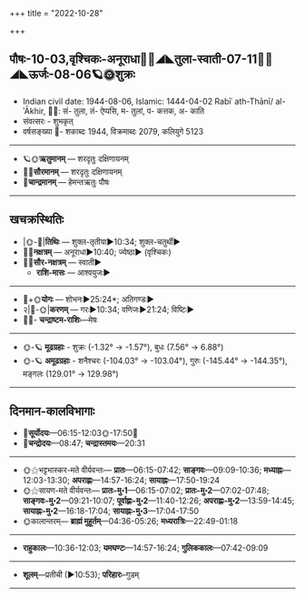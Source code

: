 +++
title = "2022-10-28"

+++
## पौषः-10-03,वृश्चिकः-अनूराधा🌛🌌◢◣तुला-स्वाती-07-11🌌🌞◢◣ऊर्जः-08-06🪐🌞शुक्रः
- Indian civil date: 1944-08-06, Islamic: 1444-04-02 Rabīʿ ath-Thānī/ al-ʾĀkhir, 🌌🌞: सं- तुला, तं- ऐप्पसि, म- तुलां, प- कत्तक, अ- काति
- संवत्सरः - शुभकृत्
- वर्षसङ्ख्या 🌛- शकाब्दः 1944, विक्रमाब्दः 2079, कलियुगे 5123
___________________
- 🪐🌞**ऋतुमानम्** — शरदृतुः दक्षिणायनम्
- 🌌🌞**सौरमानम्** — शरदृतुः दक्षिणायनम्
- 🌛**चान्द्रमानम्** — हेमन्तऋतुः पौषः
___________________


## खचक्रस्थितिः
- |🌞-🌛|**तिथिः** — शुक्ल-तृतीया►10:34; शुक्ल-चतुर्थी►  
- 🌌🌛**नक्षत्रम्** — अनूराधा►10:40; ज्येष्ठा► (वृश्चिकः)  
- 🌌🌞**सौर-नक्षत्रम्** — स्वाती►  
  - **राशि-मासः** — आश्वयुजः► 
___________________
- 🌛+🌞**योगः** — शोभनः►25:24*; अतिगण्डः►  
- २|🌛-🌞|**करणम्** — गरः►10:34; वणिजः►21:24; विष्टिः►  
- 🌌🌛- **चन्द्राष्टम-राशिः**—मेषः  
___________________
- 🌞-🪐 **मूढग्रहाः** - शुक्रः (-1.32° → -1.57°), बुधः (7.56° → 6.88°)
- 🌞-🪐 **अमूढग्रहाः** - शनैश्चरः (-104.03° → -103.04°), गुरुः (-145.44° → -144.35°), मङ्गलः (129.01° → 129.98°)
___________________


## दिनमान-कालविभागाः
- 🌅**सूर्योदयः**—06:15-12:03🌞️-17:50🌇  
- 🌛**चन्द्रोदयः**—08:47; **चन्द्रास्तमयः**—20:31  
___________________
- 🌞⚝भट्टभास्कर-मते वीर्यवन्तः— **प्रातः**—06:15-07:42; **साङ्गवः**—09:09-10:36; **मध्याह्नः**—12:03-13:30; **अपराह्णः**—14:57-16:24; **सायाह्नः**—17:50-19:24  
- 🌞⚝सायण-मते वीर्यवन्तः— **प्रातः-मु॰1**—06:15-07:02; **प्रातः-मु॰2**—07:02-07:48; **साङ्गवः-मु॰2**—09:21-10:07; **पूर्वाह्णः-मु॰2**—11:40-12:26; **अपराह्णः-मु॰2**—13:59-14:45; **सायाह्नः-मु॰2**—16:18-17:04; **सायाह्नः-मु॰3**—17:04-17:50  
- 🌞कालान्तरम्— **ब्राह्मं मुहूर्तम्**—04:36-05:26; **मध्यरात्रिः**—22:49-01:18  
___________________
- **राहुकालः**—10:36-12:03; **यमघण्टः**—14:57-16:24; **गुलिककालः**—07:42-09:09  
___________________
- **शूलम्**—प्रतीची (►10:53); **परिहारः**–गुडम्  
___________________
